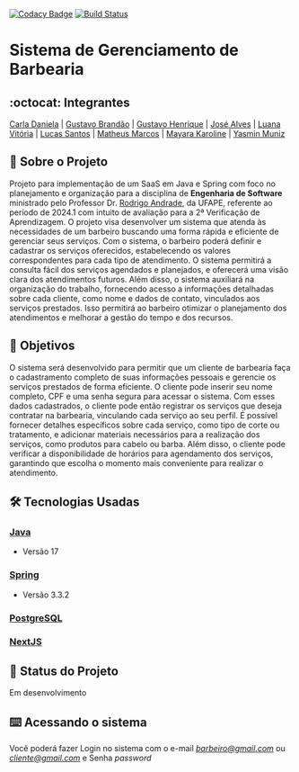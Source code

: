 [![Codacy Badge](https://app.codacy.com/project/badge/Grade/69114b9aa610439881a3b4a0237b14b9)](https://app.codacy.com/gh/unicortes/barbearia-backend/dashboard) [![Build Status](https://travis-ci.com/esMEIproject/gerenciamento-servicos.svg?branch=main)](https://travis-ci.com/esMEIproject/gerenciamento-servicos)
# Sistema de Gerenciamento de Barbearia
## :octocat: Integrantes
[Carla Daniela](https://github.com/carla-neves) | [Gustavo Brandão](https://github.com/ogustavobrandao) | [Gustavo Henrique](https://github.com/GustavoHenrique000) | [José Alves](https://github.com/IBORD) | [Luana Vitória](https://github.com/LuBrito371) | [Lucas Santos](https://github.com/LucasWillian2) | [Matheus Marcos](https://github.com/Matheusxr77)
| [Mayara Karoline](https://github.com/mayeufraferreira) | [Yasmin Muniz](https://github.com/Yasmiinmuniz)
## :page_with_curl: Sobre o Projeto
Projeto para implementação de um SaaS em Java e Spring com foco no planejamento e organização para a disciplina de __Engenharia de Software__ ministrado pelo Professor Dr. [Rodrigo Andrade](https://github.com/rcaa), da UFAPE, referente ao período de 2024.1 com intuito de avaliação para a 2ª Verificação de Aprendizagem.
O projeto visa desenvolver um sistema que atenda às necessidades de um barbeiro buscando uma forma rápida e eficiente de gerenciar seus serviços. Com o sistema, o barbeiro poderá definir e cadastrar os serviços oferecidos, estabelecendo os valores correspondentes para cada tipo de atendimento. O sistema permitirá a consulta fácil dos serviços agendados e planejados, e oferecerá uma visão clara dos atendimentos futuros. Além disso, o sistema auxiliará na organização do trabalho, fornecendo acesso a informações detalhadas sobre cada cliente, como nome e dados de contato, vinculados aos serviços prestados. Isso permitirá ao barbeiro otimizar o planejamento dos atendimentos e melhorar a gestão do tempo e dos recursos.

## :round_pushpin: Objetivos
O sistema será desenvolvido para permitir que um cliente de barbearia faça o cadastramento completo de suas informações pessoais e gerencie os serviços prestados de forma eficiente. O cliente pode inserir seu nome completo, CPF e uma senha segura para acessar o sistema. Com esses dados cadastrados, o cliente pode então registrar os serviços que deseja contratar na barbearia, vinculando cada serviço ao seu perfil. É possível fornecer detalhes específicos sobre cada serviço, como tipo de corte ou tratamento, e adicionar materiais necessários para a realização dos serviços, como produtos para cabelo ou barba. Além disso, o cliente pode verificar a disponibilidade de horários para agendamento dos serviços, garantindo que escolha o momento mais conveniente para realizar o atendimento. 
## :hammer_and_wrench: Tecnologias Usadas
 ### [Java](https://www.java.com/pt-BR/)
*   Versão 17
 ### [Spring](https://spring.io)
*   Versão 3.3.2
 ### [PostgreSQL](https://www.postgresql.org)
 ### [NextJS](https://nextjs.org)
## :construction: Status do Projeto
Em desenvolvimento
## :keyboard: Acessando o sistema
Você poderá fazer Login no sistema com o e-mail *barbeiro@gmail.com* ou *cliente@gmail.com*  e Senha *password*
